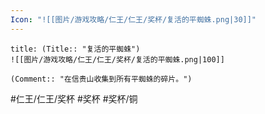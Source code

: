 ```yaml
---
Icon: "![[图片/游戏攻略/仁王/仁王/奖杯/复活的平蜘蛛.png|30]]"
---
```

```ad-common-bronze-trophy
title: (Title:: "复活的平蜘蛛")
![[图片/游戏攻略/仁王/仁王/奖杯/复活的平蜘蛛.png|100]]

(Comment:: "在信贵山收集到所有平蜘蛛的碎片。")
```

#仁王/仁王/奖杯 #奖杯 #奖杯/铜
